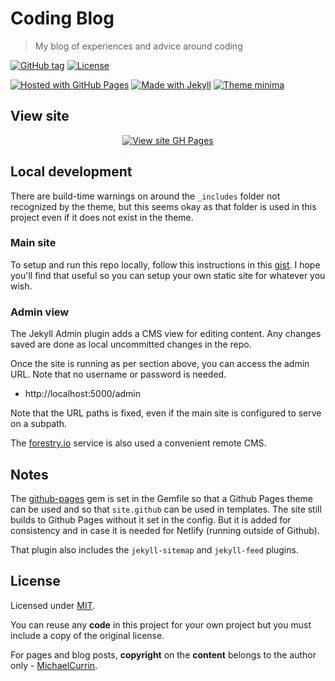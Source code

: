 # Coding Blog
> My blog of experiences and advice around coding

[![GitHub tag](https://img.shields.io/github/tag/MichaelCurrin/coding-blog)](https://github.com/MichaelCurrin/coding-blog/tags/)
[![License](https://img.shields.io/badge/License-MIT-blue)](#license)

[![Hosted with GitHub Pages](https://img.shields.io/badge/Hosted_with-GitHub_Pages-blue.svg)](https://pages.github.com/)
[![Made with Jekyll](https://img.shields.io/badge/jekyll-3.9-blue?logo=jekyll)](https://jekyllrb.com)
[![Theme minima](https://img.shields.io/badge/theme-jekyll--theme--midnight-blue)](https://github.com/pages-themes/midnight)


## View site

<div align="center">

[![View site GH Pages](https://img.shields.io/badge/View_site-Coding_Blog-2ea44f?style=for-the-badge)](https://MichaelCurrin.github.io/coding-blog/)

</div>


## Local development

There are build-time warnings on around the `_includes` folder not recognized by the theme, but this seems okay as that folder is used in this project even if it does not exist in the theme.

### Main site

To setup and run this repo locally, follow this instructions in this [gist](https://gist.github.com/MichaelCurrin/1085ab164550b31272699920b5549d4b). I hope you'll find that useful so you can setup your own static site for whatever you wish.

### Admin view

The Jekyll Admin plugin adds a CMS view for editing content. Any changes saved are done as local uncommitted changes in the repo.

Once the site is running as per section above, you can access the admin URL. Note that no username or password is needed.

- http://localhost:5000/admin

Note that the URL paths is fixed, even if the main site is configured to serve on a subpath.

The [forestry.io](http://forestry.io/) service is also used a convenient remote CMS.


## Notes

The [github-pages](https://github.com/github/pages-gem) gem is set in the Gemfile so that a Github Pages theme can be used and so that `site.github` can be used in templates. The site still builds to Github Pages without it set in the config. But it is added for consistency and in case it is needed for Netlify (running outside of Github).

That plugin also includes the `jekyll-sitemap` and `jekyll-feed` plugins.


## License

Licensed under [MIT](/LICENSE).

You can reuse any **code** in this project for your own project but you must include a copy of the original license.

For pages and blog posts, **copyright** on the **content** belongs to the author only - [MichaelCurrin](https://github.com/MichaelCurrin/).
